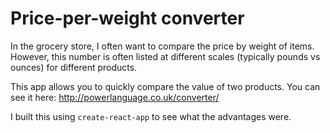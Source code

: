 # Price-per-weight converter

In the grocery store, I often want to compare the price by weight of items.  However, this number is often listed at different scales (typically pounds vs ounces) for different products.

This app allows you to quickly compare the value of two products. You can see it here: http://powerlanguage.co.uk/converter/

I built this using `create-react-app` to see what the advantages were.